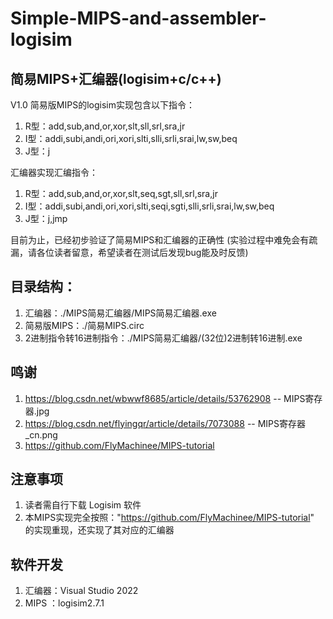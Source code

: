 # Simple-MIPS-and-assembler-logisim
简易MIPS+汇编器(logisim+c/c++)
------------------------------------
V1.0
简易版MIPS的logisim实现包含以下指令：
1. R型：add,sub,and,or,xor,slt,sll,srl,sra,jr
2. I型：addi,subi,andi,ori,xori,slti,slli,srli,srai,lw,sw,beq
3. J型：j

汇编器实现汇编指令：
1. R型：add,sub,and,or,xor,slt,seq,sgt,sll,srl,sra,jr
2. I型：addi,subi,andi,ori,xori,slti,seqi,sgti,slli,srli,srai,lw,sw,beq
3. J型：j,jmp

目前为止，已经初步验证了简易MIPS和汇编器的正确性
(实验过程中难免会有疏漏，请各位读者留意，希望读者在测试后发现bug能及时反馈)

目录结构：
------------------------------------
1. 汇编器：./MIPS简易汇编器/MIPS简易汇编器.exe
2. 简易版MIPS：./简易MIPS.circ
3. 2进制指令转16进制指令：./MIPS简易汇编器/(32位)2进制转16进制.exe

鸣谢
------------------------------------
1. https://blog.csdn.net/wbwwf8685/article/details/53762908  --  MIPS寄存器.jpg
2. https://blog.csdn.net/flyingqr/article/details/7073088  --  MIPS寄存器_cn.png
3. https://github.com/FlyMachinee/MIPS-tutorial

注意事项
------------------------------------
1. 读者需自行下载 Logisim 软件
2. 本MIPS实现完全按照："https://github.com/FlyMachinee/MIPS-tutorial" 的实现重现，还实现了其对应的汇编器

软件开发
------------------------------------
1. 汇编器：Visual Studio 2022
2. MIPS ：logisim2.7.1


